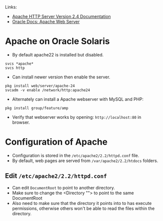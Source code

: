 Links:
- [Apache HTTP Server Version 2.4 Documentation](http://httpd.apache.org/docs/2.4/)
- [Oracle Docs: Apache Web Server](https://docs.oracle.com/cd/E53394_01/html/E54831/gnvhs.html)

# Apache on Oracle Solaris
- By default apache22 is installed but disabled.
```
svcs *apache*
svcs http
```
- Can install newer version then enable the server.
```
pkg install web/server/apache-24
svcadm -v enable /network/http:apache24
```
- Alternately can install a Apache webserver with MySQL and PHP:
```
pkg install group/feature/amp
```
- Verify that webserver works by opening: `http://localhost:80` in browser.

# Configuration of Apache
- Configuration is stored in the `/etc/apache2/2.2/httpd.conf` file.
- By default, web pages are served from `/var/apache2/2.2/htdocs` folders.

## Edit `/etc/apache2/2.2/httpd.conf`
- Can edit `DocumentRoot` to point to another directory.
- Make sure to change the <Directory ""> to point to the same DocumentRoot
- Also need to make sure that the directory it points into to has execute permissions, otherwise others won't be able to read the files within the directory.

